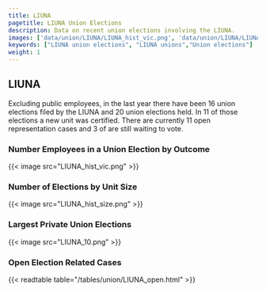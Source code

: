 ```yaml
---
title: LIUNA
pagetitle: LIUNA Union Elections
description: Data on recent union elections involving the LIUNA.
images: ['data/union/LIUNA/LIUNA_hist_vic.png', 'data/union/LIUNA/LIUNA_hist_size.png', 'data/union/LIUNA/LIUNA_10.png']
keywords: ["LIUNA union elections", "LIUNA unions","Union elections"]
weight: 1
---
```

##  LIUNA

Excluding public employees, in the last year there have been 16 union elections filed by the LIUNA and 20 union elections held. In 11 of those elections a new unit was certified. There are currently 11 open representation cases and 3 of are still waiting to vote.

### Number Employees in a Union Election by Outcome
{{< image src="LIUNA_hist_vic.png" >}}

### Number of Elections by Unit Size
{{< image src="LIUNA_hist_size.png" >}}

### Largest Private Union Elections
{{< image src="LIUNA_10.png" >}}

### Open Election Related Cases
{{< readtable table="/tables/union/LIUNA_open.html" >}}

